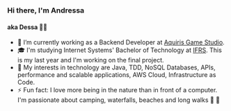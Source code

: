 ### Hi there, I'm Andressa
#### aka Dessa :woman_technologist: 

- 🔭 I’m currently working as a Backend Developer at [Aquiris Game Studio](https://www.aquiris.com.br/).
- 🎓 I'm studying Internet Systems' Bachelor of Technology at [IFRS](http://www.poa.ifrs.edu.br/). This is my last year and I'm working on the final project.
- 👀 My interests in technology are Java, TDD, NoSQL Databases, APIs, performance and scalable applications, AWS Cloud, Infrastructure as Code.
- ⚡ Fun fact: I love more being in the nature than in front of a computer. I'm passionate about camping, waterfalls, beaches and long walks 🌲 🌄
